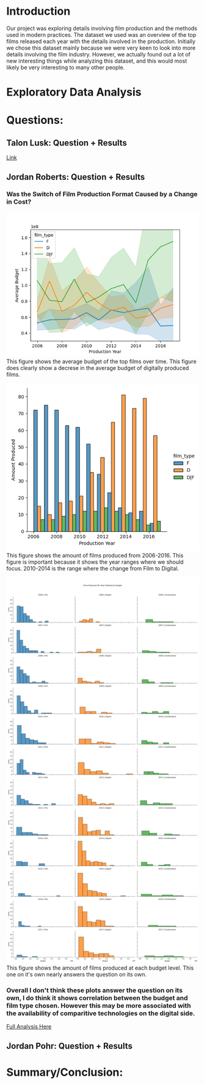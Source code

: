 # Introduction
Our project was exploring details involving film production and the methods used in modern practices. The dataset we used was an overview of the top films released each year with the details involved in the production. Initially we chose this dataset mainly because we were very keen to look into more details involving the film industry. However, we actually found out a lot of new interesting things while analyzing this dataset, and this would most likely be very interesting to many other people.
# Exploratory Data Analysis

# Questions:

## Talon Lusk: Question + Results
[Link](notebooks/analysis1.ipynb)
## Jordan Roberts: Question + Results
### Was the Switch of Film Production Format Caused by a Change in Cost?
![Budget Over Time](images/average-budget.png)
This figure shows the average budget of the top films over time.
This figure does clearly show a decrese in the average budget of digitally produced films.

![Films Produced Over Time](images/amount-of-films.png)
This figure shows the amount of films produced from 2006-2016. This figure is important because it shows the year ranges where we should focus. 2010-2014 is the range where the change from Film to Digital.


![Budget of Films Over Time](images/bigboy.png)
This figure shows the amount of films produced at each budget level. This one on it's own nearly answers the question on its own.

### Overall I don't think these plots answer the question on its own, I do think it shows correlation between the budget and film type chosen. However this may be more associated with the availability of comparitive technologies on the digital side.

[Full Analysis Here](notebooks/analysis1.ipynb)
## Jordan Pohr: Question + Results

# Summary/Conclusion: 
